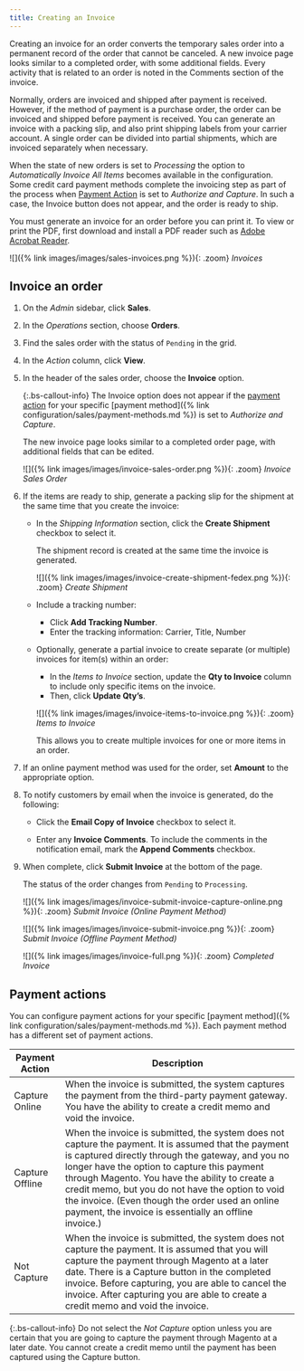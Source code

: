 ```yaml
---
title: Creating an Invoice
---
```


Creating an invoice for an order converts the temporary sales order into a permanent record of the order that cannot be canceled. A new invoice page looks similar to a completed order, with some additional fields. Every activity that is related to an order is noted in the Comments section of the invoice.

Normally, orders are invoiced and shipped after payment is received. However, if the method of payment is a purchase order, the order can be invoiced and shipped before payment is received. You can generate an invoice with a packing slip, and also print shipping labels from your carrier account. A single order can be divided into partial shipments, which are invoiced separately when necessary.

When the state of new orders is set to _Processing_ the option to _Automatically Invoice All Items_ becomes available in the configuration. Some credit card payment methods complete the invoicing step as part of the process when [Payment Action](#payment-actions) is set to _Authorize and Capture_. In such a case, the Invoice button does not appear, and the order is ready to ship.

You must generate an invoice for an order before you can print it. To view or print the PDF, first download and install a PDF reader such as [Adobe Acrobat Reader][1].

![]({% link images/images/sales-invoices.png %}){: .zoom}
_Invoices_

## Invoice an order

1. On the _Admin_ sidebar, click **Sales**.

1. In the _Operations_ section, choose **Orders**.

1. Find the sales order with the status of `Pending` in the grid.

1. In the _Action_ column, click **View**.

1. In the header of the sales order, choose the **Invoice** option.

    {:.bs-callout-info}
    The Invoice option does not appear if the [payment action](#payment-actions) for your specific [payment method]({% link configuration/sales/payment-methods.md %}) is set to _Authorize and Capture_.

    The new invoice page looks similar to a completed order page, with additional fields that can be edited.

    ![]({% link images/images/invoice-sales-order.png %}){: .zoom}
    _Invoice Sales Order_

1. If the items are ready to ship, generate a packing slip for the shipment at the same time that you create the invoice:

   - In the _Shipping Information_ section, click the **Create Shipment** checkbox to select it.

      The shipment record is created at the same time the invoice is generated.

      ![]({% link images/images/invoice-create-shipment-fedex.png %}){: .zoom}
      _Create Shipment_

   - Include a tracking number:

      - Click **Add Tracking Number**.
      - Enter the tracking information: Carrier, Title, Number

   - Optionally, generate a partial invoice to create separate (or multiple) invoices for item(s) within an order:

      - In the _Items to Invoice_ section, update the **Qty to Invoice** column to include only specific items on the invoice.
      - Then, click **Update Qty’s**.

      ![]({% link images/images/invoice-items-to-invoice.png %}){: .zoom}
      _Items to Invoice_

        This allows you to create multiple invoices for one or more items in an order.

1. If an online payment method was used for the order, set **Amount** to the appropriate option.

1. To notify customers by email when the invoice is generated, do the following:

   - Click the **Email Copy of Invoice** checkbox to select it.

   - Enter any **Invoice Comments**. To include the comments in the notification email, mark the **Append Comments** checkbox.

1. When complete, click **Submit Invoice** at the bottom of the page.

   The status of the order changes from `Pending` to `Processing`.

    ![]({% link images/images/invoice-submit-invoice-capture-online.png %}){: .zoom}
    _Submit Invoice (Online Payment Method)_

    ![]({% link images/images/invoice-submit-invoice.png %}){: .zoom}
    _Submit Invoice (Offline Payment Method)_

    ![]({% link images/images/invoice-full.png %}){: .zoom}
    _Completed Invoice_

## Payment actions

You can configure payment actions for your specific [payment method]({% link configuration/sales/payment-methods.md %}). Each payment method has a different set of payment actions.

|Payment Action |Description
|--- |---
|Capture Online |When the invoice is submitted, the system captures the payment from the third-party payment gateway. You have the ability to create a credit memo and void the invoice.
|Capture Offline |When the invoice is submitted, the system does not capture the payment. It is assumed that the payment is captured directly through the gateway, and you no longer have the option to capture this payment through Magento. You have the ability to create a credit memo, but you do not have the option to void the invoice. (Even though the order used an online payment, the invoice is essentially an offline invoice.)
|Not Capture |When the invoice is submitted, the system does not capture the payment. It is assumed that you will capture the payment through Magento at a later date. There is a Capture button in the completed invoice. Before capturing, you are able to cancel the invoice. After capturing you are able to create a credit memo and void the invoice.

{:.bs-callout-info}
Do not select the _Not Capture_ option unless you are certain that you are going to capture the payment through Magento at a later date. You cannot create a credit memo until the payment has been captured using the Capture button.

[1]: https://get.adobe.com/reader/
